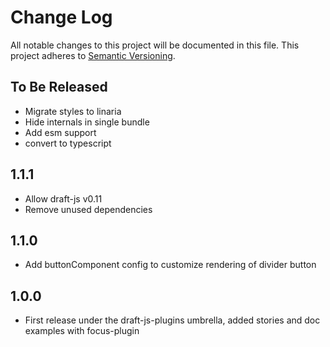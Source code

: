 # Change Log

All notable changes to this project will be documented in this file.
This project adheres to [Semantic Versioning](http://semver.org/).

## To Be Released

- Migrate styles to linaria
- Hide internals in single bundle
- Add esm support
- convert to typescript

## 1.1.1

- Allow draft-js v0.11
- Remove unused dependencies

## 1.1.0

- Add buttonComponent config to customize rendering of divider button

## 1.0.0

- First release under the draft-js-plugins umbrella, added stories and doc examples with focus-plugin
